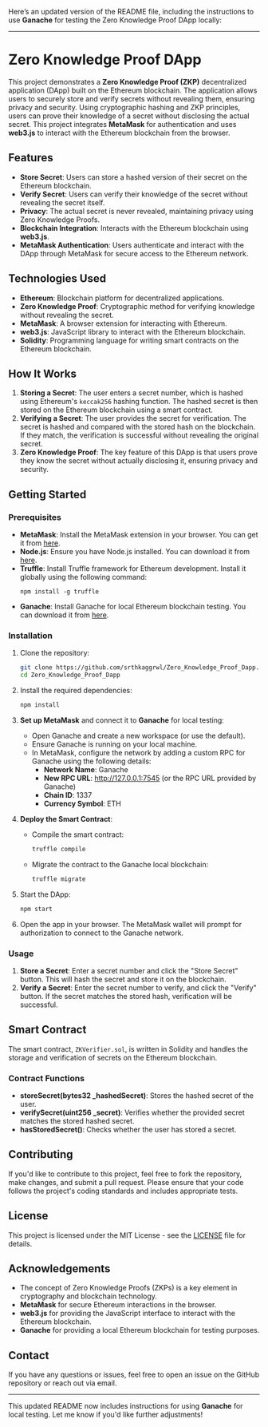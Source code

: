 Here’s an updated version of the README file, including the instructions to use **Ganache** for testing the Zero Knowledge Proof DApp locally:

---

# Zero Knowledge Proof DApp

This project demonstrates a **Zero Knowledge Proof (ZKP)** decentralized application (DApp) built on the Ethereum blockchain. The application allows users to securely store and verify secrets without revealing them, ensuring privacy and security. Using cryptographic hashing and ZKP principles, users can prove their knowledge of a secret without disclosing the actual secret. This project integrates **MetaMask** for authentication and uses **web3.js** to interact with the Ethereum blockchain from the browser.

## Features
- **Store Secret**: Users can store a hashed version of their secret on the Ethereum blockchain.
- **Verify Secret**: Users can verify their knowledge of the secret without revealing the secret itself.
- **Privacy**: The actual secret is never revealed, maintaining privacy using Zero Knowledge Proofs.
- **Blockchain Integration**: Interacts with the Ethereum blockchain using **web3.js**.
- **MetaMask Authentication**: Users authenticate and interact with the DApp through MetaMask for secure access to the Ethereum network.

## Technologies Used
- **Ethereum**: Blockchain platform for decentralized applications.
- **Zero Knowledge Proof**: Cryptographic method for verifying knowledge without revealing the secret.
- **MetaMask**: A browser extension for interacting with Ethereum.
- **web3.js**: JavaScript library to interact with the Ethereum blockchain.
- **Solidity**: Programming language for writing smart contracts on the Ethereum blockchain.

## How It Works

1. **Storing a Secret**: The user enters a secret number, which is hashed using Ethereum's `keccak256` hashing function. The hashed secret is then stored on the Ethereum blockchain using a smart contract.
2. **Verifying a Secret**: The user provides the secret for verification. The secret is hashed and compared with the stored hash on the blockchain. If they match, the verification is successful without revealing the original secret.
3. **Zero Knowledge Proof**: The key feature of this DApp is that users prove they know the secret without actually disclosing it, ensuring privacy and security.

## Getting Started

### Prerequisites

- **MetaMask**: Install the MetaMask extension in your browser. You can get it from [here](https://metamask.io/).
- **Node.js**: Ensure you have Node.js installed. You can download it from [here](https://nodejs.org/).
- **Truffle**: Install Truffle framework for Ethereum development. Install it globally using the following command:
  ```
  npm install -g truffle
  ```
- **Ganache**: Install Ganache for local Ethereum blockchain testing. You can download it from [here](https://www.trufflesuite.com/ganache).

### Installation

1. Clone the repository:
   ```bash
   git clone https://github.com/srthkaggrwl/Zero_Knowledge_Proof_Dapp.git
   cd Zero_Knowledge_Proof_Dapp
   ```

2. Install the required dependencies:
   ```bash
   npm install
   ```

3. **Set up MetaMask** and connect it to **Ganache** for local testing:
   - Open Ganache and create a new workspace (or use the default).
   - Ensure Ganache is running on your local machine.
   - In MetaMask, configure the network by adding a custom RPC for Ganache using the following details:
     - **Network Name**: Ganache
     - **New RPC URL**: http://127.0.0.1:7545 (or the RPC URL provided by Ganache)
     - **Chain ID**: 1337
     - **Currency Symbol**: ETH

4. **Deploy the Smart Contract**:
   - Compile the smart contract:
     ```bash
     truffle compile
     ```
   - Migrate the contract to the Ganache local blockchain:
     ```bash
     truffle migrate
     ```

5. Start the DApp:
   ```bash
   npm start
   ```

6. Open the app in your browser. The MetaMask wallet will prompt for authorization to connect to the Ganache network.

### Usage

1. **Store a Secret**: Enter a secret number and click the "Store Secret" button. This will hash the secret and store it on the blockchain.
2. **Verify a Secret**: Enter the secret number to verify, and click the "Verify" button. If the secret matches the stored hash, verification will be successful.

## Smart Contract

The smart contract, `ZKVerifier.sol`, is written in Solidity and handles the storage and verification of secrets on the Ethereum blockchain.

### Contract Functions

- **storeSecret(bytes32 _hashedSecret)**: Stores the hashed secret of the user.
- **verifySecret(uint256 _secret)**: Verifies whether the provided secret matches the stored hashed secret.
- **hasStoredSecret()**: Checks whether the user has stored a secret.

## Contributing

If you'd like to contribute to this project, feel free to fork the repository, make changes, and submit a pull request. Please ensure that your code follows the project's coding standards and includes appropriate tests.

## License

This project is licensed under the MIT License - see the [LICENSE](LICENSE) file for details.

## Acknowledgements

- The concept of Zero Knowledge Proofs (ZKPs) is a key element in cryptography and blockchain technology.
- **MetaMask** for secure Ethereum interactions in the browser.
- **web3.js** for providing the JavaScript interface to interact with the Ethereum blockchain.
- **Ganache** for providing a local Ethereum blockchain for testing purposes.

## Contact

If you have any questions or issues, feel free to open an issue on the GitHub repository or reach out via email.

---

This updated README now includes instructions for using **Ganache** for local testing. Let me know if you'd like further adjustments!
